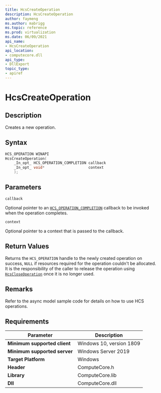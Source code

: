 ```yaml
---
title: HcsCreateOperation
description: HcsCreateOperation
author: faymeng
ms.author: mabrigg
ms.topic: reference
ms.prod: virtualization
ms.date: 06/09/2021
api_name:
- HcsCreateOperation
api_location:
- computecore.dll
api_type:
- DllExport
topic_type: 
- apiref
---
```

# HcsCreateOperation

## Description

Creates a new operation.

## Syntax

```cpp
HCS_OPERATION WINAPI
HcsCreateOperation(
    _In_opt_ HCS_OPERATION_COMPLETION callback
    _In_opt_ void*                    context
    );
```

## Parameters

`callback`

Optional pointer to an [`HCS_OPERATION_COMPLETION`](./HCS_OPERATION_COMPLETION.md) callback to be invoked when the operation completes.

`context`

Optional pointer to a context that is passed to the callback.

## Return Values

Returns the `HCS_OPERATION` handle to the newly created operation on success, `NULL` if resources required for the operation couldn't be allocated. It is the responsibility of the caller to release the operation using [`HcsCloseOperation`](./HcsCloseOperation.md) once it is no longer used.

## Remarks

Refer to the async model sample code for details on how to use HCS operations.

## Requirements

|Parameter|Description|
|---|---|
| **Minimum supported client** | Windows 10, version 1809 |
| **Minimum supported server** | Windows Server 2019 |
| **Target Platform** | Windows |
| **Header** | ComputeCore.h |
| **Library** | ComputeCore.lib |
| **Dll** | ComputeCore.dll |